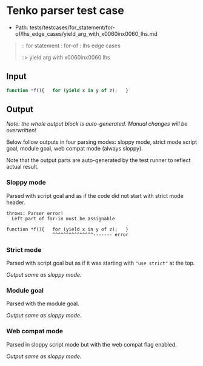 # Tenko parser test case

- Path: tests/testcases/for_statement/for-of/lhs_edge_cases/yield_arg_with_x0060inx0060_lhs.md

> :: for statement : for-of : lhs edge cases
>
> ::> yield arg with x0060inx0060 lhs

## Input

`````js
function *f(){   for (yield x in y of z);   }
`````

## Output

_Note: the whole output block is auto-generated. Manual changes will be overwritten!_

Below follow outputs in four parsing modes: sloppy mode, strict mode script goal, module goal, web compat mode (always sloppy).

Note that the output parts are auto-generated by the test runner to reflect actual result.

### Sloppy mode

Parsed with script goal and as if the code did not start with strict mode header.

`````
throws: Parser error!
  Left part of for-in must be assignable

function *f(){   for (yield x in y of z);   }
                 ^^^^^^^^^^^^^^^------- error
`````

### Strict mode

Parsed with script goal but as if it was starting with `"use strict"` at the top.

_Output same as sloppy mode._

### Module goal

Parsed with the module goal.

_Output same as sloppy mode._

### Web compat mode

Parsed in sloppy script mode but with the web compat flag enabled.

_Output same as sloppy mode._

